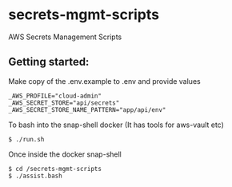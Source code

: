 # secrets-mgmt-scripts
AWS Secrets Management Scripts

## Getting started:

Make copy of the .env.example to .env and provide values

```
_AWS_PROFILE="cloud-admin"
_AWS_SECRET_STORE="api/secrets"
_AWS_SECRET_STORE_NAME_PATTERN="app/api/env"
```

To bash into the snap-shell docker (It has tools for aws-vault etc)

```
$ ./run.sh
```

Once inside the docker snap-shell 

```
$ cd /secrets-mgmt-scripts
$ ./assist.bash
```
